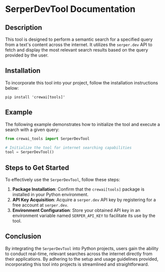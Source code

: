 # SerperDevTool Documentation

## Description
This tool is designed to perform a semantic search for a specified query from a text's content across the internet. It utilizes the `serper.dev` API to fetch and display the most relevant search results based on the query provided by the user.

## Installation
To incorporate this tool into your project, follow the installation instructions below:
```shell
pip install 'crewai[tools]'
```

## Example
The following example demonstrates how to initialize the tool and execute a search with a given query:

```python
from crewai_tools import SerperDevTool

# Initialize the tool for internet searching capabilities
tool = SerperDevTool()
```

## Steps to Get Started
To effectively use the `SerperDevTool`, follow these steps:

1. **Package Installation**: Confirm that the `crewai[tools]` package is installed in your Python environment.
2. **API Key Acquisition**: Acquire a `serper.dev` API key by registering for a free account at `serper.dev`.
3. **Environment Configuration**: Store your obtained API key in an environment variable named `SERPER_API_KEY` to facilitate its use by the tool.

## Conclusion
By integrating the `SerperDevTool` into Python projects, users gain the ability to conduct real-time, relevant searches across the internet directly from their applications. By adhering to the setup and usage guidelines provided, incorporating this tool into projects is streamlined and straightforward.
